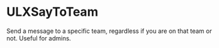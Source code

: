 ULXSayToTeam
============

Send a message to a specific team, regardless if you are on that team or not. Useful for admins.
